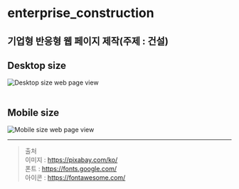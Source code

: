 # enterprise_construction
## 기업형 반응형 웹 페이지 제작(주제 : 건설)

## Desktop size
<img src='./desktop.png' alt='Desktop size web page view'/>

<br>
<br>

## Mobile size
<img src='./mobile.png' alt='Mobile size web page view'/>

---

>출처 <br>
이미지 : https://pixabay.com/ko/ <br>
폰트   : https://fonts.google.com/  <br>
아이콘 : https://fontawesome.com/  <br>
